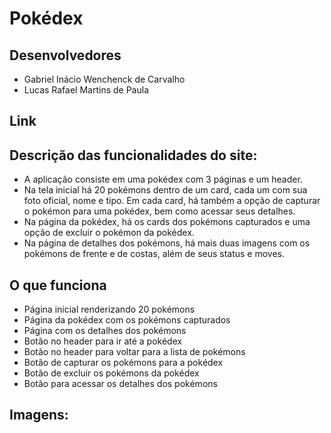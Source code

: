 # Pokédex

## Desenvolvedores

- Gabriel Inácio Wenchenck de Carvalho
- Lucas Rafael Martins de Paula

## Link

## Descrição das funcionalidades do site:

- A aplicação consiste em uma pokédex com 3 páginas e um header.
- Na tela inicial há 20 pokémons dentro de um card, cada um com sua foto oficial, nome e tipo. Em cada card, há também a opção de capturar o pokémon para uma pokédex, bem como acessar seus detalhes.
- Na página da pokédex, há os cards dos pokémons capturados e uma opção de excluir o pokémon da pokédex.
- Na página de detalhes dos pokémons, há mais duas imagens com os pokémons de frente e de costas, além de seus status e moves.

## O que funciona

- Página inicial renderizando 20 pokémons
- Página da pokédex com os pokémons capturados
- Página com os detalhes dos pokémons
- Botão no header para ir até a pokédex
- Botão no header para voltar para a lista de pokémons
- Botão de capturar os pokémons para a pokédex
- Botão de excluir os pokémons da pokédex
- Botão para acessar os detalhes dos pokémons

## Imagens:
